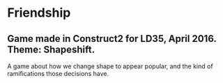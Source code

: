 # Friendship

## Game made in Construct2 for LD35, April 2016. Theme: Shapeshift.

A game about how we change shape to appear popular, and the kind of ramifications those decisions have.
